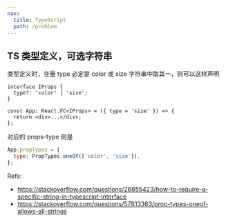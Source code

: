 ```yaml
---
nav:
  title: TypeScript
  path: /problem
---
```


## TS 类型定义，可选字符串

类型定义时，变量 type 必定是 color 或 size 字符串中取其一，则可以这样声明

```tsx | pure
interface IProps {
  type?: 'color' | 'size';
}

const App: React.FC<IProps> = ({ type = 'size' }) => {
  return <div>...</div>;
};
```

对应的 props-type 则是

```jsx | pure
App.propTypes = {
  type: PropTypes.oneOf(['color', 'size']),
};
```

Refs:

- https://stackoverflow.com/questions/26855423/how-to-require-a-specific-string-in-typescript-interface
- https://stackoverflow.com/questions/57813363/prop-types-oneof-allows-all-strings
